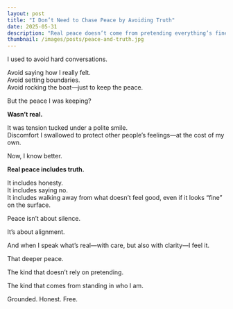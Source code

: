 ```yaml
---
layout: post
title: "I Don’t Need to Chase Peace by Avoiding Truth"
date: 2025-05-31
description: "Real peace doesn’t come from pretending everything’s fine—it comes from living aligned."
thumbnail: /images/posts/peace-and-truth.jpg
---
```


I used to avoid hard conversations.

Avoid saying how I really felt.  
Avoid setting boundaries.  
Avoid rocking the boat—just to keep the peace.

But the peace I was keeping?

**Wasn’t real.**

It was tension tucked under a polite smile.  
Discomfort I swallowed to protect other people’s feelings—at the cost of my own.

Now, I know better.

**Real peace includes truth.**

It includes honesty.  
It includes saying no.  
It includes walking away from what doesn’t feel good, even if it looks “fine” on the surface.

Peace isn’t about silence.

It’s about alignment.

And when I speak what’s real—with care, but also with clarity—I feel it.

That deeper peace.

The kind that doesn’t rely on pretending.

The kind that comes from standing in who I am.

Grounded. Honest. Free.
